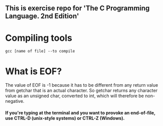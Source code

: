 ## This is exercise repo for 'The C Programming Language. 2nd Edition'

# Compiling tools
    gcc [name of file] --to compile


# What is EOF?
The value of EOF is -1 because it has to be different from any return value from getchar that is an actual character. So getchar returns any character value as an unsigned char, converted to int, which will therefore be non-negative.

#### If you're typing at the terminal and you want to provoke an end-of-file,  use CTRL-D (unix-style systems) or CTRL-Z (Windows). 